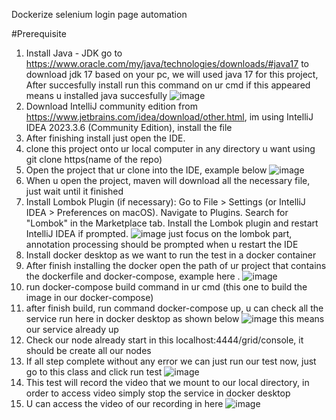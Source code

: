 Dockerize selenium login page automation

#Prerequisite 
1. Install Java - JDK
   go to https://www.oracle.com/my/java/technologies/downloads/#java17 to download jdk 17 based on your pc, we will used java 17 for this project, After succesfully install run this command on ur cmd if this appeared means u 
   installed java succesfully
     ![image](https://github.com/user-attachments/assets/e436b1c4-1f9b-40c6-8ebe-f917664e3c55)
2. Download IntelliJ community edition from https://www.jetbrains.com/idea/download/other.html, im using IntelliJ IDEA 2023.3.6 (Community Edition), install the file
3. After finishing install just open the IDE.
4. clone this project onto ur local computer in any directory u want using git clone https(name of the repo)
5. Open the project that ur clone into the IDE, example below
   ![image](https://github.com/user-attachments/assets/e0013de2-b027-4433-8a5d-4649491f7de0)
6. When u open the project, maven will download all the necessary file, just wait until it finished   
7. Install Lombok Plugin (if necessary):
   Go to File > Settings (or IntelliJ IDEA > Preferences on macOS).
   Navigate to Plugins.
   Search for "Lombok" in the Marketplace tab.
   Install the Lombok plugin and restart IntelliJ IDEA if prompted.
   ![image](https://github.com/user-attachments/assets/b14172f0-967a-4dc2-a7bf-7cbfcfb79c47)
   just focus on the lombok part, annotation processing should be prompted when u restart the IDE
8. Install docker desktop as we want to run the test in a docker container
9. After finish installing the docker open the path of ur project that contains the dockerfile and docker-compose, example here
. ![image](https://github.com/user-attachments/assets/d353cedd-5908-4e32-a7e2-91d50c73f228)
10. run docker-compose build command in ur cmd (this one to build the image in our docker-compose)
11. after finish build, run command docker-compose up, u can check all the service run here in docker desktop as shown below
   ![image](https://github.com/user-attachments/assets/6bc3027e-f2a6-4d9d-924d-031ec1240038)
   this means our service already up
12. Check our node already start in this localhost:4444/grid/console, it should be create all our nodes
13. If all step complete without any error we can just run our test now, just go to this class and click run test
   ![image](https://github.com/user-attachments/assets/151f5e6c-cd6c-49b9-9d40-bef00f7c83b3)
14. This test will record the video that we mount to our local directory, in order to access video simply stop the service in docker desktop
15. U can access the video of our recording in here
 ![image](https://github.com/user-attachments/assets/456dcae9-e3ba-441e-a0b3-45a06aa77dd3)



 

   
